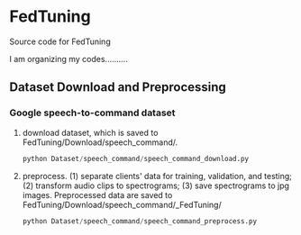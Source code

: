 # FedTuning
Source code for FedTuning

I am organizing my codes..........

## Dataset Download and Preprocessing

### Google speech-to-command dataset

1. download dataset, which is saved to FedTuning/Download/speech_command/.  
    ```python
    python Dataset/speech_command/speech_command_download.py
    ```

2. preprocess. 
    (1) separate clients' data for training, validation, and testing; 
    (2) transform audio clips to spectrograms; 
    (3) save spectrograms to jpg images. 
    Preprocessed data are saved to FedTuning/Download/speech_command/_FedTuning/
      ```python
      python Dataset/speech_command/speech_command_preprocess.py
      ```